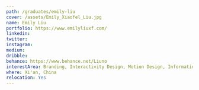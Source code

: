 ```yaml
---
path: /graduates/emily-liu
cover: /assets/Emily_Xiaofel_Liu.jpg
name: Emily Liu
portfolio: https://www.emilyliuxf.com/
linkedin:
twitter:
instagram:
medium:
dribble:
behance: https://www.behance.net/Liuno
interestArea: Branding, Interactivity Design, Motion Design, Information Design, Print Design, Packaging Design
where: Xi'an, China
relocation: Yes
---
```

